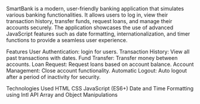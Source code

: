 SmartBank is a modern, user-friendly banking application that simulates various banking functionalities. 
It allows users to log in, view their transaction history, transfer funds, request loans, and manage their accounts securely. The application showcases the use of advanced JavaScript features such as date formatting, internationalization, and timer functions to provide a seamless user experience.

Features
User Authentication: login for users.
Transaction History: View all past transactions with dates.
Fund Transfer: Transfer money between accounts.
Loan Request: Request loans based on account balance.
Account Management: Close account functionality.
Automatic Logout: Auto logout after a period of inactivity for security.

Technologies Used
HTML
CSS
JavaScript (ES6+)
Date and Time Formatting using Intl API
Array and Object Manipulations
